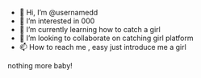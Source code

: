 - 👋 Hi, I’m @usernamedd
- 👀 I’m interested in 000
- 🌱 I’m currently learning how to catch a girl
- 💞️ I’m looking to collaborate on catching girl platform
- 📫 How to reach me , easy  just introduce me a girl

nothing more baby!
